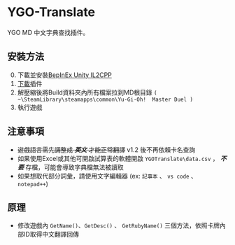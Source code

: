 # YGO-Translate
YGO MD 中文字典查找插件。

## 安裝方法
0. 下載並安裝[BepInEx Unity IL2CPP](https://builds.bepinex.dev/projects/bepinex_be)
1. [下載](https://github.com/JacKooDesu/YGO-Translate/releases)插件
2. 解壓縮後將Build資料夾內所有檔案拉到MD根目錄 `( ~\SteamLibrary\steamapps\common\Yu-Gi-Oh!  Master Duel )`
3. 執行遊戲

## 注意事項
- ~~遊戲語言需先調整成 ***英文*** 才能正常翻譯~~ v1.2 後不再依賴卡名查詢
- 如果使用Excel或其他可開啟試算表的軟體開啟 `YGOTranslate\data.csv` ， ***不要*** 存檔，可能會導致字典檔無法被讀取
- 如果想取代部分詞彙，請使用文字編輯器 (ex: `記事本` 、 `vs code` 、 `notepad++`)

## 原理
- 修改遊戲內 `GetName()`、`GetDesc()` 、 `GetRubyName()` 三個方法，依照卡牌內部ID取得中文翻譯回傳

